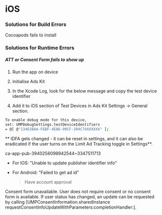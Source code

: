 # iOS

### Solutions for Build Errors

Cocoapods fails to install

### Solutions for Runtime Errors

##### ATT or Consent Form fails to show up

1. Run the app on device

2. Initialise  Ads Kit

3. In the Xcode Log, look for the below message and copy the test device identifier

4. Add it to iOS section of Test Devices in Ads Kit Settings -> General section.

```bash
To enable debug mode for this device, 
set: UMPDebugSettings.testDeviceIdentifiers 
= @[ @"134638AA-FEBF-4E86-99CF-294C74XXXXXX" ];
```



** IDFA gets changed - it can be reset in settings, and it can also be eradicated if the user turns on the Limit Ad Tracking toggle in Settings**.



ca-app-pub-3940256099942544~3347511713

- For IOS: "Unable to update publisher identifier info"

- For Android: "Failed to get ad id"
  
  > Have account approval

Consent form unavailable. User does not require consent or no consent form is available. If user status has changed, an update can be requested by calling [UMPConsentInformation.sharedInstance requestConsentInfoUpdateWithParameters:completionHandler:].
